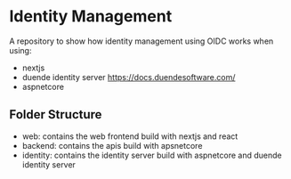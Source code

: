 # Identity Management 

A repository to show how identity management using OIDC works when using:
* nextjs
* duende identity server https://docs.duendesoftware.com/
* aspnetcore


## Folder Structure
* web: contains the web frontend build with nextjs and react
* backend: contains the apis build with apsnetcore
* identity: contains the identity server build with aspnetcore and duende identity server